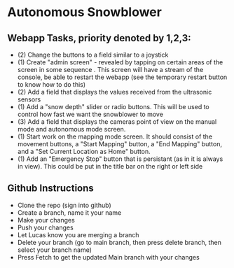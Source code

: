 <h1>Autonomous Snowblower</h1>

<h2>Webapp Tasks, priority denoted by 1,2,3:</h2>

- (2) Change the buttons to a field similar to a joystick
- (1) Create "admin screen" - revealed by tapping on certain areas of the screen in some sequence . This screen will have a stream of the console, be able to restart the webapp (see the temporary restart button to know how to do this)
- (2) Add a field that displays the values received from the ultrasonic sensors
- (1) Add a "snow depth" slider or radio buttons. This will be used to control how fast we want the snowblower to move 
- (3) Add a field that displays the cameras point of view on the manual mode and autonomous mode screen. 
- (1) Start work on the mapping mode screen. It should consist of the movement buttons, a "Start Mapping" button, a "End Mapping" button, and a "Set Current Location as Home" button.
- (1) Add an "Emergency Stop" button that is persistant (as in it is always in view). This could be put in the title bar on the right or left side


<h2>Github Instructions</h2>

 - Clone the repo (sign into github)
 - Create a branch, name it your name
 - Make your changes
 - Push your changes
 - Let Lucas know you are merging a branch
 - Delete your branch (go to main branch, then press delete branch, then select your branch name)
 - Press Fetch to get the updated Main branch with your changes 
